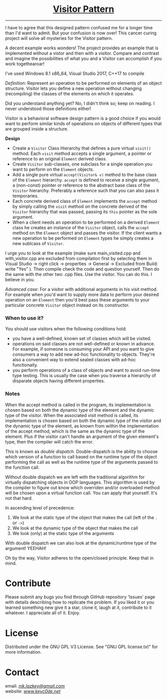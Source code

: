 <h1 align="center">
	<a href="https://github.com/KeyC0de/VisitorPattern">Visitor Pattern</a>
</h1>
<hr>


I have to agree that this designed pattern confused me for a longer time than I'd want to admit. But your confusion is now over! This cancer curing project will solve all mysteries for the Visitor pattern.

A decent example works wonders! The project provides an example that is implemented without a vistor and then with a visitor. Compare and contrast and imagine the possibilities of what you and a Visitor can accomplish if you work togethearoar!

I've used Windows 8.1 x86_64, Visual Studio 2017, C++17 to compile


*Definition*:
Represent an operation to be performed on elements of an object structure. Visitor lets you define a new operation without changing (recompiling) the classes of the elements on which it operates.

Did you understand anything yet? No, I didn't think so; keep on reading. I never understood those definitions either!

Visitor is a behavioral software design pattern is a good choice if you would want to perform similar kinds of operations on objects of different types that are grouped inside a structure.

**Design**

- Create a `Visitor` Class Hierarchy that defines a pure virtual `visit()` method. Each `visit` method accepts a single argument, a pointer or reference to an original `Element` derived class.
- Create `Visitor` sub-classes, one subclass for a single operation you want to perform on the `Element` objects.
- Add a single pure virtual `accept(Visitor& v)` method to the base class of the `Element` hierarchy. `accept` is defined to receive a single argument, a (non-const) pointer or reference to the abstract base class of the `Visitor` hierarchy. Preferably a reference such that you can also pass it temporaries.
- Each concrete derived class of `Element` implements the `accept` method by simply calling the `visit` method on the concrete derived of the `Visitor` hierarchy that was passed, passing its `this` pointer as the sole argument.
- When a client needs an operation to be performed on a derived `Element` class he creates an instance of the `Visitor` object, calls the `accept` method on the `Element` object and passes the visitor. If the client wants a new operation to be performed on `Element` types he simply creates a new sublcass of `Visitor`.

I urge you to look at the example (make sure main\_visited.cpp and with\_visitor.cpp are excluded from compilation first by selecting them in Visual Studio -> right click -> properties -> General -> Excluded from Build: write "Yes" ).
Then compile check the code and question yourself. Then do the same with the other two .cpp files. Use the visitor. You can do this. I believe in you.

*Advanced case*: For a visitor with additional arguments in his visit method. For example when you'd want to supply more data to perform your desired operation on an `Element` then you'd best pass these arguments to your particular concrete `Visitor` object instead on its constructor.


### When to use it?

You should use visitors when the following conditions hold:

- you have a well-defined, known set of classes which will be visited.
- operations on said classes are not well-defined or known in advance. For example, if someone is consuming your API and you want to give consumers a way to add new ad-hoc functionality to objects. They're also a convenient way to extend sealed classes with ad-hoc functionaity.
- you perform operations of a class of objects and want to avoid run-time type testing. This is usually the case when you traverse a hierarchy of disparate objects having different properties.


### Notes

When the accept method is called in the program, its implementation is chosen based on both the dynamic type of the element and the dynamic type of the visitor. When the associated visit method is called, its implementation is chosen based on both the dynamic type of the visitor and the dynamic type of the element, as known from within the implementation of the accept method, which is the same as the dynamic type of the element. Plus if the visitor can't handle an argument of the given element's type, then the compiler will catch the error.

This is known as *double dispatch*. Double-dispatch is the ability to choose which version of a function to call based on the runtime type of the object performing the call as well as the runtime type of the arguments passed to the function call.

Without double dispatch we are left with the traditional algorithm for virtually dispatching objects in OOP languages. This algorithm is used by the compiler to figure out know which overriden and/or overloaded method will be chosen upon a virtual function call. You can apply that yourself. It's not that hard.

In ascending level of precedence:

1. We look at the static type of the object that makes the call (left of the `.` or `->`)
2. We look at the dynamic type of the object that makes the call
3. We look (only) at the static type of the arguments

With double dispatch we can also look at the dynamic/runtime type of the argument! YEEHAH!

Oh by the way, Visitor adheres to the open/closed principle. Keep that in mind.


# Contribute

Please submit any bugs you find through GitHub repository 'Issues' page with details describing how to replicate the problem. If you liked it or you learned something new give it a star, clone it, laugh at it, contribute to it whatever. I appreciate all of it. Enjoy.


# License

Distributed under the GNU GPL V3 License. See "GNU GPL license.txt" for more information.


# Contact

email: *nik.lazkey@gmail.com*</br>
website: *www.keyc0de.net*

